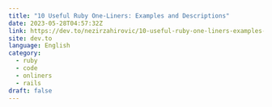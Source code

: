 ```yaml
---
title: "10 Useful Ruby One-Liners: Examples and Descriptions"
date: 2023-05-28T04:57:32Z
link: https://dev.to/nezirzahirovic/10-useful-ruby-one-liners-examples-and-descriptions-5a9c?utm_medium=RSS&utm_source=news.12bit.vn
site: dev.to
language: English
category:
  - ruby
  - code
  - onliners
  - rails
draft: false
---
```

